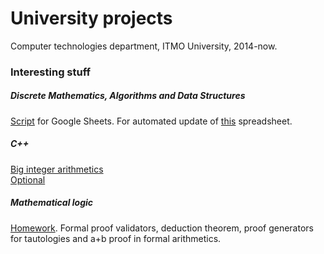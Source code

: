 # University projects
Computer technologies department, ITMO University, 2014-now.
### Interesting stuff
##### Discrete Mathematics, Algorithms and Data Structures
[Script](https://github.com/artemohanjanyan/university/blob/master/4_term/dm/main.gs) for Google Sheets. For automated update of [this](https://docs.google.com/spreadsheets/d/1hfID1l8iafWZVMmFoDaHBNeCPmdCIjeil9_6VeoroIA/edit?usp=sharing) spreadsheet.
##### C++
[Big integer arithmetics](https://github.com/artemohanjanyan/university/tree/master/2_term/languages/bigint)  
[Optional](https://github.com/artemohanjanyan/university/tree/master/3_term/languages/optional)
##### Mathematical logic
[Homework](https://github.com/artemohanjanyan/university/tree/master/3_term/logic). Formal proof validators, deduction theorem, proof generators for tautologies and a+b proof in formal arithmetics.
